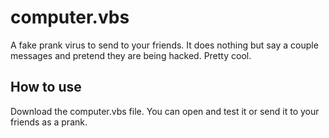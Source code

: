 # computer.vbs
A fake prank virus to send to your friends. It does nothing but say a couple messages and pretend they are being hacked. Pretty cool.
## How to use
Download the computer.vbs file. You can open and test it or send it to your friends as a prank.
